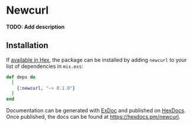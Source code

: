 # Newcurl

**TODO: Add description**

## Installation

If [available in Hex](https://hex.pm/docs/publish), the package can be installed
by adding `newcurl` to your list of dependencies in `mix.exs`:

```elixir
def deps do
  [
    {:newcurl, "~> 0.1.0"}
  ]
end
```

Documentation can be generated with [ExDoc](https://github.com/elixir-lang/ex_doc)
and published on [HexDocs](https://hexdocs.pm). Once published, the docs can
be found at <https://hexdocs.pm/newcurl>.

